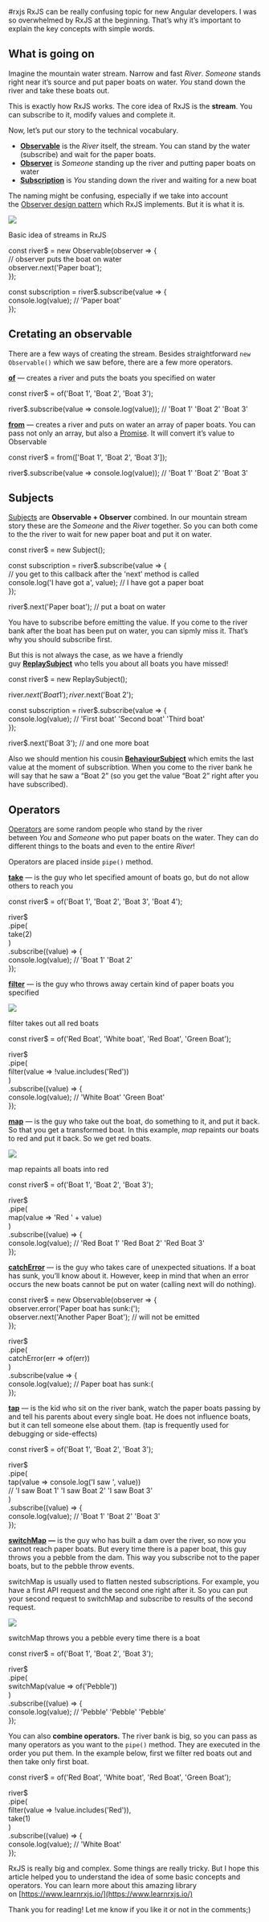 #rxjs
RxJS can be really confusing topic for new Angular developers. I was so overwhelmed by RxJS at the beginning. That’s why it’s important to explain the key concepts with simple words.

## What is going on

Imagine the mountain water stream. Narrow and fast _River_. _Someone_ stands right near it’s source and put paper boats on water. _You_ stand down the river and take these boats out.

This is exactly how RxJS works. The core idea of RxJS is the **stream**. You can subscribe to it, modify values and complete it.

Now, let’s put our story to the technical vocabulary.

-   [**Observable**](https://rxjs.dev/guide/observable) is the _River_ itself, the stream. You can stand by the water (subscribe) and wait for the paper boats.
-   [**Observer**](https://rxjs.dev/guide/observer) is _Someone_ standing up the river and putting paper boats on water
-   [**Subscription**](https://rxjs.dev/guide/subscription) is _You_ standing down the river and waiting for a new boat

The naming might be confusing, especially if we take into account the [Observer design pattern](https://refactoring.guru/design-patterns/observer) which RxJS implements. But it is what it is.

![](https://miro.medium.com/max/451/1*sfCXT56DBSEaw4o3OkPxhQ.png)

Basic idea of streams in RxJS

const river$ = new Observable(observer => {  
  // observer puts the boat on water  
  observer.next('Paper boat');  
});  
  
const subscription = river$.subscribe(value => {  
  console.log(value); // 'Paper boat'  
});

## **Cretating an observable**

There are a few ways of creating the stream. Besides straightforward `new Observable()` which we saw before, there are a few more operators.

[**of**](https://www.learnrxjs.io/learn-rxjs/operators/creation/of) — creates a river and puts the boats you specified on water

const river$ = of('Boat 1', 'Boat 2', 'Boat 3');  
  
river$.subscribe(value => console.log(value)); // 'Boat 1' 'Boat 2' 'Boat 3'

[**from**](https://www.learnrxjs.io/learn-rxjs/operators/creation/from) — creates a river and puts on water an array of paper boats. You can pass not only an array, but also a [Promise](https://developer.mozilla.org/en-US/docs/Web/JavaScript/Reference/Global_Objects/Promise). It will convert it’s value to Observable

const river$ = from(['Boat 1', 'Boat 2', 'Boat 3']);  
  
river$.subscribe(value => console.log(value)); // 'Boat 1' 'Boat 2' 'Boat 3'

## Subjects

[Subjects](https://www.learnrxjs.io/learn-rxjs/subjects/subject) are **Observable + Observer** combined. In our mountain stream story these are the _Someone_ and the _River_ together. So you can both come to the the river to wait for new paper boat and put it on water.

const river$ = new Subject();  
  
const subscription = river$.subscribe(value => {  
  // you get to this callback after the 'next' method is called  
  console.log('I have got a', value); // I have got a paper boat  
});  
  
river$.next('Paper boat'); // put a boat on water

You have to subscribe before emitting the value. If you come to the river bank after the boat has been put on water, you can sipmly miss it. That’s why you should subscribe first.

But this is not always the case, as we have a friendly guy [**ReplaySubject**](https://www.learnrxjs.io/learn-rxjs/subjects/replaysubject) who tells you about all boats you have missed!

const river$ = new ReplaySubject();  
  
river$.next('Boat 1');  
river$.next('Boat 2');  
  
const subscription = river$.subscribe(value => {  
  console.log(value); // 'First boat' 'Second boat' 'Third boat'  
});  
  
river$.next('Boat 3'); // and one more boat

Also we should mention his cousin [**BehaviourSubject**](https://www.learnrxjs.io/learn-rxjs/subjects/behaviorsubject) which emits the last value at the moment of subscribtion. When you come to the river bank he will say that he saw a “Boat 2” (so you get the value “Boat 2” right after you have subscribed).

## Operators

[Operators](https://www.learnrxjs.io/learn-rxjs/operators) are some random people who stand by the river between _You_ and _Someone_ who put paper boats on the water. They can do different things to the boats and even to the entire _River_!

Operators are placed inside `pipe()` method.

[**take**](https://www.learnrxjs.io/learn-rxjs/operators/filtering/take) — is the guy who let specified amount of boats go, but do not allow others to reach you

const river$ = of('Boat 1', 'Boat 2', 'Boat 3', 'Boat 4');  
  
river$  
  .pipe(  
     take(2)   
  )  
  .subscribe((value) => {  
    console.log(value); // 'Boat 1' 'Boat 2'  
  });

[**filter**](https://www.learnrxjs.io/learn-rxjs/operators/filtering/filter) — is the guy who throws away certain kind of paper boats you specified

![](https://miro.medium.com/max/426/1*fBn84_ukG5dzcWE8HpQXww.png)

filter takes out all red boats

const river$ = of('Red Boat', 'White boat', 'Red Boat', 'Green Boat');  
  
river$  
  .pipe(  
    filter(value => !value.includes('Red'))  
  )  
  .subscribe((value) => {  
    console.log(value); // 'White Boat' 'Green Boat'  
  });

[**map**](https://www.learnrxjs.io/learn-rxjs/operators/transformation/map) — is the guy who take out the boat, do something to it, and put it back. So that you get a transformed boat. In this example, _map_ repaints our boats to red and put it back. So we get red boats.

![](https://miro.medium.com/max/459/1*FYC2ZTDWJiTXqqIzaBMUeQ.png)

map repaints all boats into red

const river$ = of('Boat 1', 'Boat 2', 'Boat 3');  
  
river$  
  .pipe(  
     map(value => 'Red ' + value)   
  )  
  .subscribe((value) => {  
    console.log(value); // 'Red Boat 1' 'Red Boat 2' 'Red Boat 3'  
  });

[**catchError**](https://www.learnrxjs.io/learn-rxjs/operators/error_handling/catch) — is the guy who takes care of unexpected situations. If a boat has sunk, you’ll know about it. However, keep in mind that when an error occurs the new boats cannot be put on water (calling next will do nothing).

const river$ = new Observable(observer => {  
  observer.error('Paper boat has sunk:(');  
  observer.next('Another Paper Boat'); // will not be emitted  
});  
  
river$  
  .pipe(  
    catchError(err => of(err))  
  )  
  .subscribe(value => {  
    console.log(value); // Paper boat has sunk:(  
  });

[**tap**](https://www.learnrxjs.io/learn-rxjs/operators/utility/do) — is the kid who sit on the river bank, watch the paper boats passing by and tell his parents about every single boat. He does not influence boats, but it can tell someone else about them. (tap is frequently used for debugging or side-effects)

const river$ = of('Boat 1', 'Boat 2', 'Boat 3');  
  
river$  
  .pipe(  
     tap(value => console.log('I saw ', value))   
     // 'I saw Boat 1' 'I saw Boat 2' 'I saw Boat 3'  
  )  
  .subscribe((value) => {  
    console.log(value); // 'Boat 1' 'Boat 2' 'Boat 3'  
  });

[**switchMap**](https://www.learnrxjs.io/learn-rxjs/operators/transformation/switchmap) **—** is the guy who has built a dam over the river, so now you cannot reach paper boats. But every time there is a paper boat, this guy throws you a pebble from the dam. This way you subscribe not to the paper boats, but to the pebble throw events.

switchMap is usually used to flatten nested subscriptions. For example, you have a first API request and the second one right after it. So you can put your second request to switchMap and subscribe to results of the second request.

![](https://miro.medium.com/max/545/1*6tFo_gFjs2lAkRQtjE0qjQ.png)

switchMap throws you a pebble every time there is a boat

const river$ = of('Boat 1', 'Boat 2', 'Boat 3');  
  
river$  
  .pipe(  
    switchMap(value => of('Pebble'))  
  )  
  .subscribe((value) => {  
    console.log(value); // 'Pebble' 'Pebble' 'Pebble'  
  });

You can also **combine operators.** The river bank is big, so you can pass as many operators as you want to the `pipe()` method. They are executed in the order you put them. In the example below, first we filter red boats out and then take only first boat.

const river$ = of('Red Boat', 'White boat', 'Red Boat', 'Green Boat');  
  
river$  
  .pipe(  
    filter(value => !value.includes('Red')),  
    take(1)  
  )  
  .subscribe((value) => {  
    console.log(value); // 'White Boat'  
  });

RxJS is really big and complex. Some things are really tricky. But I hope this article helped you to understand the idea of some basic concepts and operators. You can learn more about this amazing library on [https://www.learnrxjs.io/](https://www.learnrxjs.io/)

Thank you for reading! Let me know if you like it or not in the comments;)